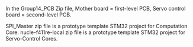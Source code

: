 In the Group14_PCB Zip file, Mother board = first-level PCB, Servo control board = second-level PCB.

SPI_Master zip file is a prototype template STM32 project for Computation Core.
nucle-f411re-local zip file is a prototype template STM32 project for Servo-Control Cores.
